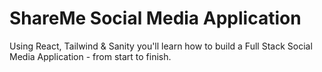 # ShareMe Social Media Application

Using React, Tailwind & Sanity you'll learn how to build a Full Stack Social Media Application - from start to finish.

